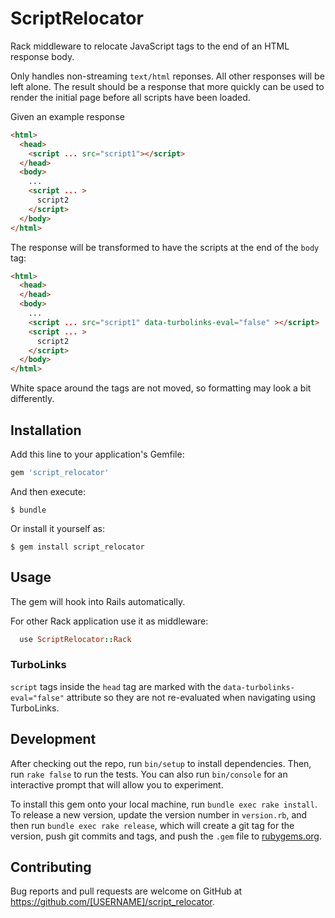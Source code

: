 # ScriptRelocator

Rack middleware to relocate JavaScript tags to the end of an HTML response body.

Only handles non-streaming `text/html` reponses.  All other responses will be left alone.
The result should be a response that more quickly can be used to render the initial page before all
scripts have been loaded.

Given an example response

```html
<html>
  <head>
    <script ... src="script1"></script>
  </head>
  <body>
    ...
    <script ... >
      script2
    </script>
  </body>
</html>
```

The response will be transformed to have the scripts at the end of the `body` tag:

```html
<html>
  <head>
  </head>
  <body>
    ...
    <script ... src="script1" data-turbolinks-eval="false" ></script>
    <script ... >
      script2
    </script>
  </body>
</html>
```

White space around the tags are not moved, so formatting may look a bit differently.


## Installation

Add this line to your application's Gemfile:

```ruby
gem 'script_relocator'
```

And then execute:

    $ bundle

Or install it yourself as:

    $ gem install script_relocator

## Usage

The gem will hook into Rails automatically.

For other Rack application use it as middleware:

```ruby
  use ScriptRelocator::Rack
```

### TurboLinks

`script` tags inside the `head` tag are marked with the `data-turbolinks-eval="false"` attribute so
 they are not re-evaluated when navigating using TurboLinks.


## Development

After checking out the repo, run `bin/setup` to install dependencies. Then, run `rake false` to run the tests. You can also run `bin/console` for an interactive prompt that will allow you to experiment.

To install this gem onto your local machine, run `bundle exec rake install`. To release a new version, update the version number in `version.rb`, and then run `bundle exec rake release`, which will create a git tag for the version, push git commits and tags, and push the `.gem` file to [rubygems.org](https://rubygems.org).

## Contributing

Bug reports and pull requests are welcome on GitHub at https://github.com/[USERNAME]/script_relocator.
